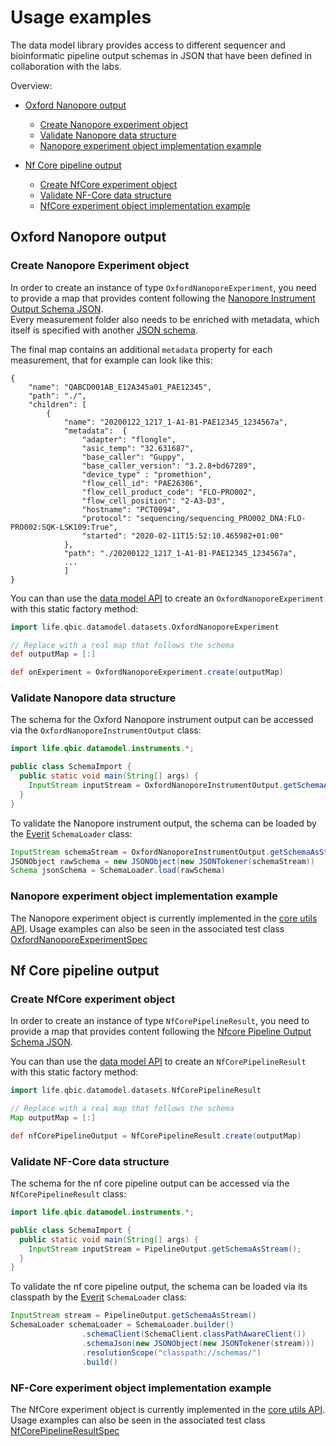 # Usage examples

The data model library provides access to different sequencer and bioinformatic pipeline output schemas
in JSON that have been defined in collaboration with the labs.

Overview:

- [Oxford Nanopore output](#oxford-nanopore-output)

    * [Create Nanopore experiment object](#create-nanopore-experiment-object)
    * [Validate Nanopore data structure](#validate-nanopore-data-structure)
    * [Nanopore experiment object implementation example](#nanopore-experiment-object-implementation-example)
    
- [Nf Core pipeline output](#data-models)

    * [Create NfCore experiment object](#create-nfcore-experiment-object)
    * [Validate NF-Core data structure](#validate-nf-core-data-structure)
    * [NfCore experiment object implementation example](#nf-core-experiment-object-implementation-example)

## Oxford Nanopore output

### Create Nanopore Experiment object

In order to create an instance of type `OxfordNanoporeExperiment`, you need to provide a map that provides content following the [Nanopore Instrument Output Schema JSON](./src/main/resources/schemas/nanopore-instrument-output.schema.json).  
Every measurement folder also needs to be enriched with metadata, which itself is specified with another [JSON schema](./src/main/resources/schemas/ont-metadata.schema.json).

The final map contains an additional `metadata` property for each measurement, that for example can look like this:

```
{
    "name": "QABCD001AB_E12A345a01_PAE12345",
    "path": "./",
    "children": [
        {
            "name": "20200122_1217_1-A1-B1-PAE12345_1234567a",
            "metadata":  {
                "adapter": "flongle",
                "asic_temp": "32.631687",
                "base_caller": "Guppy",
                "base_caller_version": "3.2.8+bd67289",
                "device_type" : "promethion",
                "flow_cell_id": "PAE26306",
                "flow_cell_product_code": "FLO-PRO002",
                "flow_cell_position": "2-A3-D3",
                "hostname": "PCT0094",
                "protocol": "sequencing/sequencing_PRO002_DNA:FLO-PRO002:SQK-LSK109:True",
                "started": "2020-02-11T15:52:10.465982+01:00"
            },
            "path": "./20200122_1217_1-A1-B1-PAE12345_1234567a",
            ...
            ]
}
```

You can than use the [data model API]((./src/main/groovy/life/qbic/datamodel/datasets/OxfordNanoporeExperiment.groovy)) to create an `OxfordNanoporeExperiment` with this static factory method:

```groovy
import life.qbic.datamodel.datasets.OxfordNanoporeExperiment

// Replace with a real map that follows the schema
def outputMap = [:]

def onExperiment = OxfordNanoporeExperiment.create(outputMap)
```

### Validate Nanopore data structure

The schema for the Oxford Nanopore instrument output can be accessed via the
`OxfordNanoporeInstrumentOutput` class:

```JAVA
import life.qbic.datamodel.instruments.*;

public class SchemaImport {
  public static void main(String[] args) {
    InputStream inputStream = OxfordNanoporeInstrumentOutput.getSchemaAsStream();
  }
}
```

To validate the Nanopore instrument output, the schema can be loaded by the [Everit](https://github.com/everit-org/json-schema)
`SchemaLoader` class:

```java
InputStream schemaStream = OxfordNanoporeInstrumentOutput.getSchemaAsStream()
JSONObject rawSchema = new JSONObject(new JSONTokener(schemaStream))
Schema jsonSchema = SchemaLoader.load(rawSchema)
```

### Nanopore experiment object implementation example

The Nanopore experiment object is currently implemented in the [core utils API](https://github.com/qbicsoftware/core-utils-lib/blob/master/src/main/groovy/life/qbic/utils/NanoporeParser.groovy). 
Usage examples can also be seen in the associated test class [OxfordNanoporeExperimentSpec](./src/test/groovy/life/qbic/datamodel/datasets/datastructure/OxfordNanoporeExperimentSpec.groovy)

## Nf Core pipeline output

### Create NfCore experiment object

In order to create an instance of type `NfCorePipelineResult`, you need to provide a map that provides content following the [Nfcore Pipeline Output Schema JSON](./src/main/resources/schemas/bioinformatics-analysis-result-set.schema.json).  

You can than use the [data model API](./src/main/groovy/life/qbic/datamodel/datasets/NfCorePipelineResult.groovy) to create an `NfCorePipelineResult` with this static factory method:

```groovy
import life.qbic.datamodel.datasets.NfCorePipelineResult

// Replace with a real map that follows the schema
Map outputMap = [:]

def nfCorePipelineOutput = NfCorePipelineResult.create(outputMap)
```

### Validate NF-Core data structure 

The schema for the nf core pipeline output can be accessed via the
`NfCorePipelineResult` class:

```JAVA
import life.qbic.datamodel.instruments.*;

public class SchemaImport {
  public static void main(String[] args) {
    InputStream inputStream = PipelineOutput.getSchemaAsStream();
  }
}
```

To validate the nf core pipeline output, the schema can be loaded via its classpath by the [Everit](https://github.com/everit-org/json-schema)
`SchemaLoader` class:

```java
InputStream stream = PipelineOutput.getSchemaAsStream()
SchemaLoader schemaLoader = SchemaLoader.builder()
                .schemaClient(SchemaClient.classPathAwareClient())
                .schemaJson(new JSONObject(new JSONTokener(stream)))
                .resolutionScope("classpath://schemas/")
                .build()
```

### NF-Core experiment object implementation example

The NfCore experiment object is currently implemented in the [core utils API](https://github.com/qbicsoftware/core-utils-lib/blob/master/src/main/groovy/life/qbic/utils/BioinformaticAnalysisParser.groovy). 
Usage examples can also be seen in the associated test class [NfCorePipelineResultSpec](./src/test/groovy/life/qbic/datamodel/datasets/datastructure/NfCorePipelineResultSpec.groovy)

